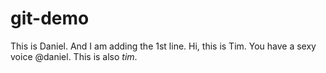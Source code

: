 # git-demo
This is Daniel. And I am adding the 1st line.
Hi, this is Tim. You have a sexy voice @daniel.
This is also *tim*.
